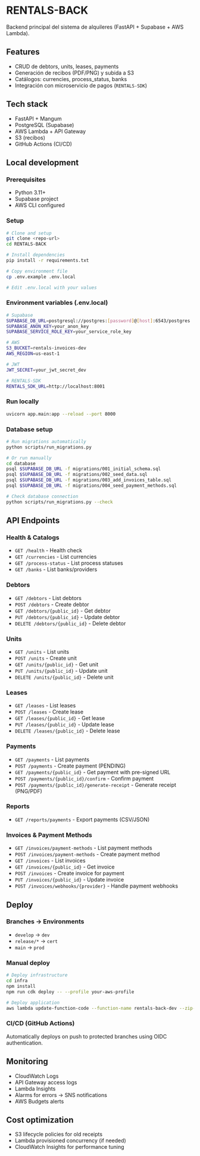 # RENTALS-BACK

Backend principal del sistema de alquileres (FastAPI + Supabase + AWS Lambda).

## Features
- CRUD de debtors, units, leases, payments
- Generación de recibos (PDF/PNG) y subida a S3
- Catálogos: currencies, process_status, banks
- Integración con microservicio de pagos (`RENTALS-SDK`)

## Tech stack
- FastAPI + Mangum
- PostgreSQL (Supabase)
- AWS Lambda + API Gateway
- S3 (recibos)
- GitHub Actions (CI/CD)

## Local development

### Prerequisites
- Python 3.11+
- Supabase project
- AWS CLI configured

### Setup
```bash
# Clone and setup
git clone <repo-url>
cd RENTALS-BACK

# Install dependencies
pip install -r requirements.txt

# Copy environment file
cp .env.example .env.local

# Edit .env.local with your values
```

### Environment variables (.env.local)
```bash
# Supabase
SUPABASE_DB_URL=postgresql://postgres:[password]@[host]:6543/postgres
SUPABASE_ANON_KEY=your_anon_key
SUPABASE_SERVICE_ROLE_KEY=your_service_role_key

# AWS
S3_BUCKET=rentals-invoices-dev
AWS_REGION=us-east-1

# JWT
JWT_SECRET=your_jwt_secret_dev

# RENTALS-SDK
RENTALS_SDK_URL=http://localhost:8001
```

### Run locally
```bash
uvicorn app.main:app --reload --port 8000
```

### Database setup
```bash
# Run migrations automatically
python scripts/run_migrations.py

# Or run manually
cd database
psql $SUPABASE_DB_URL -f migrations/001_initial_schema.sql
psql $SUPABASE_DB_URL -f migrations/002_seed_data.sql
psql $SUPABASE_DB_URL -f migrations/003_add_invoices_table.sql
psql $SUPABASE_DB_URL -f migrations/004_seed_payment_methods.sql

# Check database connection
python scripts/run_migrations.py --check
```

## API Endpoints

### Health & Catalogs
- `GET /health` - Health check
- `GET /currencies` - List currencies
- `GET /process-status` - List process statuses
- `GET /banks` - List banks/providers

### Debtors
- `GET /debtors` - List debtors
- `POST /debtors` - Create debtor
- `GET /debtors/{public_id}` - Get debtor
- `PUT /debtors/{public_id}` - Update debtor
- `DELETE /debtors/{public_id}` - Delete debtor

### Units
- `GET /units` - List units
- `POST /units` - Create unit
- `GET /units/{public_id}` - Get unit
- `PUT /units/{public_id}` - Update unit
- `DELETE /units/{public_id}` - Delete unit

### Leases
- `GET /leases` - List leases
- `POST /leases` - Create lease
- `GET /leases/{public_id}` - Get lease
- `PUT /leases/{public_id}` - Update lease
- `DELETE /leases/{public_id}` - Delete lease

### Payments
- `GET /payments` - List payments
- `POST /payments` - Create payment (PENDING)
- `GET /payments/{public_id}` - Get payment with pre-signed URL
- `POST /payments/{public_id}/confirm` - Confirm payment
- `POST /payments/{public_id}/generate-receipt` - Generate receipt (PNG/PDF)

### Reports
- `GET /reports/payments` - Export payments (CSV/JSON)

### Invoices & Payment Methods
- `GET /invoices/payment-methods` - List payment methods
- `POST /invoices/payment-methods` - Create payment method
- `GET /invoices` - List invoices
- `GET /invoices/{public_id}` - Get invoice
- `POST /invoices` - Create invoice for payment
- `PUT /invoices/{public_id}` - Update invoice
- `POST /invoices/webhooks/{provider}` - Handle payment webhooks

## Deploy

### Branches → Environments
- `develop` → `dev`
- `release/*` → `cert`
- `main` → `prod`

### Manual deploy
```bash
# Deploy infrastructure
cd infra
npm install
npm run cdk deploy -- --profile your-aws-profile

# Deploy application
aws lambda update-function-code --function-name rentals-back-dev --zip-file fileb://app.zip
```

### CI/CD (GitHub Actions)
Automatically deploys on push to protected branches using OIDC authentication.

## Monitoring
- CloudWatch Logs
- API Gateway access logs
- Lambda Insights
- Alarms for errors → SNS notifications
- AWS Budgets alerts

## Cost optimization
- S3 lifecycle policies for old receipts
- Lambda provisioned concurrency (if needed)
- CloudWatch Insights for performance tuning
